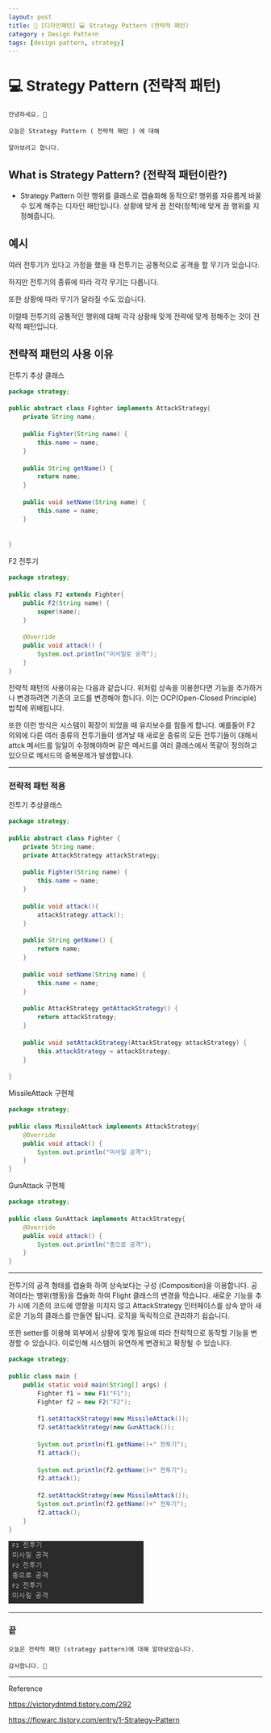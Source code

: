 ```yaml
---
layout: post
title: 📖 [디자인패턴] 💻 Strategy Pattern (전략적 패턴)
category : Design Pattern
tags: [design pattern, strategy]
---
```


# 💻 Strategy Pattern (전략적 패턴)

    안녕하세요. 👋
    
    오늘은 Strategy Pattern ( 전략적 패턴 ) 에 대해
    
    알아보려고 합니다.

## What is Strategy Pattern? (전략적 패턴이란?)

- Strategy Pattern 이란
   행위를 클래스로 캡슐화해 동적으로! 행위를 자유롭게
   바꿀 수 있게 해주는 디자인 패턴입니다.
   상황에 맞게 끔 전략(정책)에 맞게 끔 행위를 지정해줍니다. 

## 예시

여러 전투기가 있다고 가정을 했을 때
전투기는 공통적으로 공격을 할 무기가 있습니다.

하지만 전투기의 종류에 따라 각각 무기는 다릅니다.

또한 상황에 따라 무기가 달라질 수도 있습니다.

이럴때 전투기의 공통적인 행위에 대해 각각 상황에 맞게 
전략에 맞게 정해주는 것이 전략적 패턴입니다.

## 전략적 패턴의 사용 이유

전투기 추상 클래스
```java
package strategy;

public abstract class Fighter implements AttackStrategy{
    private String name;

    public Fighter(String name) {
        this.name = name;
    }

    public String getName() {
        return name;
    }

    public void setName(String name) {
        this.name = name;
    }


}

```

F2 전투기
```java
package strategy;

public class F2 extends Fighter{
    public F2(String name) {
        super(name);
    }

    @Override
    public void attack() {
        System.out.println("미사일로 공격");
    }
}

```

전략적 패턴의 사용이유는 다음과 같습니다. 위처럼 상속을 이용한다면
기능을 추가하거나 변경하려면 기존의 코드를 변경해야 합니다.
이는 OCP(Open-Closed Principle) 법칙에 위배됩니다.

또한 이런 방식은 시스템이 확장이 되었을 때 유지보수를 힘들게 합니다.
예를들어 F2 의외에 다른 여러 종류의 전투기들이 생겨날 때
새로운 종류의 모든 전투기들이 대해서 attck 메서드를 일일이 
수정해야하며 같은 메서드를 여러 클래스에서 똑같이 정의하고 있으므로 
메서드의 중복문제가 발생합니다.

---------


### 전략적 패턴 적용

전투기 추상클래스

```java
package strategy;

public abstract class Fighter {
    private String name;
    private AttackStrategy attackStrategy;

    public Fighter(String name) {
        this.name = name;
    }

    public void attack(){
        attackStrategy.attack();
    }

    public String getName() {
        return name;
    }

    public void setName(String name) {
        this.name = name;
    }

    public AttackStrategy getAttackStrategy() {
        return attackStrategy;
    }

    public void setAttackStrategy(AttackStrategy attackStrategy) {
        this.attackStrategy = attackStrategy;
    }

}
```

MissileAttack 구현체

```java
package strategy;

public class MissileAttack implements AttackStrategy{
    @Override
    public void attack() {
        System.out.println("미사일 공격");
    }
}

```

GunAttack 구현체
```java
package strategy;

public class GunAttack implements AttackStrategy{
    @Override
    public void attack() {
        System.out.println("총으로 공격");
    }
}

```

---------------

전투기의 공격 형태를 캡슐화 하여 상속보다는 구성 (Composition)을 이용합니다.
공격이라는 행위(행동)을 캡슐화 하여 Flight 클래스의 변경을 막습니다.
새로운 기능을 추가 시에 기존의 코드에 영향을 미치지 않고 
AttackStrategy 인터페이스를 상속 받아 새로운 기능의 클래스를 만들면 됩니다.
로직을 독릭적으로 관리하기 쉽습니다.

또한 setter를 이용해 외부에서 상황에 맞게 필요에 따라 전략적으로
동작할 기능을 변경할 수 있습니다.
이로인해 시스템이 유연하게 변경되고 확장될 수 있습니다.

```java
package strategy;

public class main {
    public static void main(String[] args) {
        Fighter f1 = new F1("F1");
        Fighter f2 = new F2("F2");

        f1.setAttackStrategy(new MissileAttack());
        f2.setAttackStrategy(new GunAttack());

        System.out.println(f1.getName()+" 전투기");
        f1.attack();

        System.out.println(f2.getName()+" 전투기");
        f2.attack();

        f2.setAttackStrategy(new MissileAttack());
        System.out.println(f2.getName()+" 전투기");
        f2.attack();
    }
}

```

![strategy](/images/2021-1-19/main.JPG)


------------------------------------------------

### 끝

    오늘은 전략적 패턴 (strategy pattern)에 대해 알아보았습니다.
    
    감사합니다. 🙏

-------------------------------------------------

Reference

https://victorydntmd.tistory.com/292

https://flowarc.tistory.com/entry/1-Strategy-Pattern